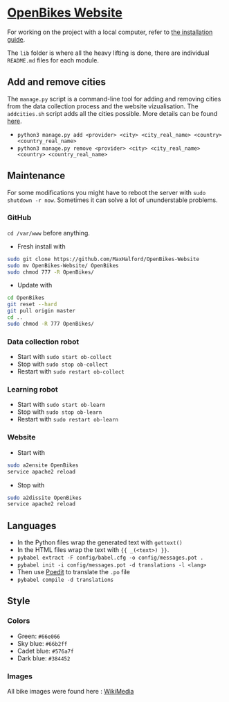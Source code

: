 # [OpenBikes Website](http://openbikes.co/)

For working on the project with a local computer, refer to [the installation guide](setup/README.md).

The ``lib`` folder is where all the heavy lifting is done, there are individual ``README.md`` files for each module.

## Add and remove cities

The ``manage.py`` script is a command-line tool for adding and removing cities from the data collection process and the website vizualisation. The ``addcities.sh`` script adds all the cities possible. More details can be found [here](lib/providers/README.md).

- ``python3 manage.py add <provider> <city> <city_real_name> <country> <country_real_name>``
- ``python3 manage.py remove <provider> <city> <city_real_name> <country> <country_real_name>``

## Maintenance

For some modifications you might have to reboot the server with ``sudo shutdown -r now``. Sometimes it can solve a lot of ununderstable problems.

### GitHub

``cd /var/www`` before anything.

- Fresh install with
```sh
sudo git clone https://github.com/MaxHalford/OpenBikes-Website
sudo mv OpenBikes-Website/ OpenBikes
sudo chmod 777 -R OpenBikes/
```
- Update with
```sh
cd OpenBikes
git reset --hard
git pull origin master
cd ..
sudo chmod -R 777 OpenBikes/
```

### Data collection robot

- Start with ``sudo start ob-collect``
- Stop with ``sudo stop ob-collect``
- Restart with ``sudo restart ob-collect``

### Learning robot

- Start with ``sudo start ob-learn``
- Stop with ``sudo stop ob-learn``
- Restart with ``sudo restart ob-learn``

### Website

- Start with
```sh
sudo a2ensite OpenBikes
service apache2 reload
```
- Stop with
```sh
sudo a2dissite OpenBikes
service apache2 reload
```

## Languages

- In the Python files wrap the generated text with ``gettext()``
- In the HTML files wrap the text with ``{{ _(<text>) }}``. 
- ``pybabel extract -F config/babel.cfg -o config/messages.pot .``
- ``pybabel init -i config/messages.pot -d translations -l <lang>``
- Then use [Poedit](http://poedit.net/) to translate the ``.po`` file
- ``pybabel compile -d translations``


## Style

### Colors

- Green: ``#66e066``
- Sky blue: ``#66b2ff``
- Cadet blue: ``#576a7f``
- Dark blue: ``#384452``

### Images

All bike images were found here : [WikiMedia](https://commons.wikimedia.org/wiki/Bicycle#/)